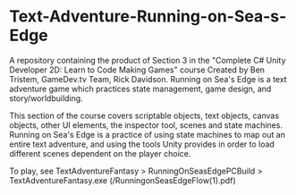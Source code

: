 # Text-Adventure-Running-on-Sea-s-Edge
A repository containing the product of Section 3 in the "Complete C# Unity Developer 2D: Learn to Code Making Games" course Created by Ben Tristem, GameDev.tv Team, Rick Davidson. Running on Sea's Edge is a text adventure game which practices state management, game design, and story/worldbuilding.


This section of the course covers scriptable objects, text objects, canvas objects, other UI elements, the inspector tool, scenes
and state machines. Running on Sea's Edge is a practice of using state machines to map out an entire text adventure, and using the
tools Unity provides in order to load different scenes dependent on the player choice.

To play, see TextAdventureFantasy > RunningOnSeasEdgePCBuild > TextAdventureFantasy.exe
(/RunningonSeasEdgeFlow(1).pdf)
